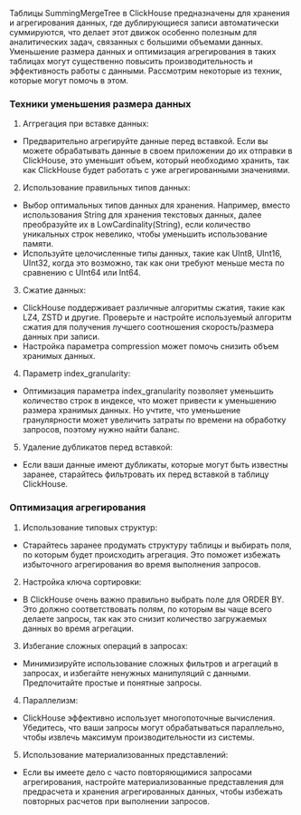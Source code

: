 Таблицы SummingMergeTree в ClickHouse предназначены для хранения и агрегирования данных, где дублирующиеся записи автоматически суммируются, что делает этот движок особенно полезным для аналитических задач, связанных с большими объемами данных. Уменьшение размера данных и оптимизация агрегирования в таких таблицах могут существенно повысить производительность и эффективность работы с данными. Рассмотрим некоторые из техник, которые могут помочь в этом.

### Техники уменьшения размера данных

1. Аггрегация при вставке данных:
- Предварительно агрегируйте данные перед вставкой. Если вы можете обрабатывать данные в своем приложении до их отправки в ClickHouse, это уменьшит объем, который необходимо хранить, так как ClickHouse будет работать с уже агрегированными значениями.

2. Использование правильных типов данных:
- Выбор оптимальных типов данных для хранения. Например, вместо использования String для хранения текстовых данных, далее преобразуйте их в LowCardinality(String), если количество уникальных строк невелико, чтобы уменьшить использование памяти.
- Используйте целочисленные типы данных, такие как UInt8, UInt16, UInt32, когда это возможно, так как они требуют меньше места по сравнению с UInt64 или Int64.

3. Сжатие данных:
- ClickHouse поддерживает различные алгоритмы сжатия, такие как LZ4, ZSTD и другие. Проверьте и настройте используемый алгоритм сжатия для получения лучшего соотношения скорость/размера данных при записи.
- Настройка параметра compression может помочь снизить объем хранимых данных.

4. Параметр index_granularity:
- Оптимизация параметра index_granularity позволяет уменьшить количество строк в индексе, что может привести к уменьшению размера хранимых данных. Но учтите, что уменьшение гранулярности может увеличить затраты по времени на обработку запросов, поэтому нужно найти баланс.

5. Удаление дубликатов перед вставкой:
- Если ваши данные имеют дубликаты, которые могут быть известны заранее, старайтесь фильтровать их перед вставкой в таблицу ClickHouse.

### Оптимизация агрегирования

1. Использование типовых структур:
- Старайтесь заранее продумать структуру таблицы и выбирать поля, по которым будет происходить агрегация. Это поможет избежать избыточного агрегирования во время выполнения запросов.

2. Настройка ключа сортировки:
- В ClickHouse очень важно правильно выбрать поле для ORDER BY. Это должно соответствовать полям, по которым вы чаще всего делаете запросы, так как это снизит количество загружаемых данных во время агрегации.

3. Избегание сложных операций в запросах:
- Минимизируйте использование сложных фильтров и агрегаций в запросах, и избегайте ненужных манипуляций с данными. Предпочитайте простые и понятные запросы.

4. Параллелизм:
- ClickHouse эффективно использует многопоточные вычисления. Убедитесь, что ваши запросы могут обрабатываться параллельно, чтобы извлечь максимум производительности из системы.

5. Использование материализованных представлений:
- Если вы имеете дело с часто повторяющимися запросами агрегирования, настройте материализованные представления для предрасчета и хранения агрегированных данных, чтобы избежать повторных расчетов при выполнении запросов.

